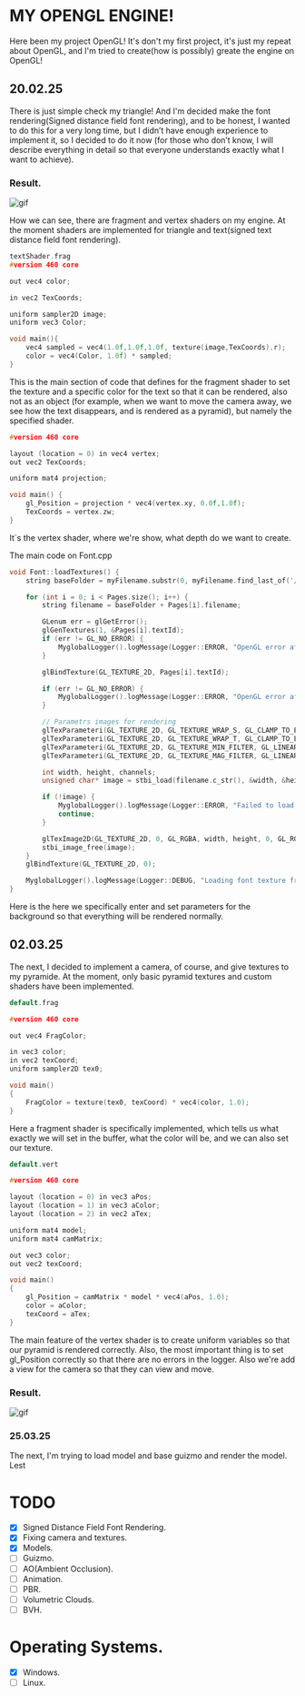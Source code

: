 # MY OPENGL ENGINE!
Here been my project OpenGL! It's don't my first project, it's just my repeat about OpenGL, and I'm tried to create(how is possibly) greate the engine on OpenGL! 

## 20.02.25
There is just simple check my triangle! And I'm decided make the font rendering(Signed distance field font rendering), and to be honest, I wanted to do this for a very long time, but I didn’t have enough experience to implement it, so I decided to do it now (for those who don’t know, I will describe everything in detail so that everyone understands exactly what I want to achieve).
### Result.
![gif](https://github.com/tornado4444/OpenGL/blob/main/Game/murder.gif)

How we can see, there are fragment and vertex shaders on my engine. At the moment shaders are implemented for triangle and text(signed text distance field font rendering). 
```c++
textShader.frag
#version 460 core

out vec4 color;

in vec2 TexCoords;

uniform sampler2D image;
uniform vec3 Color;

void main(){
	vec4 sampled = vec4(1.0f,1.0f,1.0f, texture(image,TexCoords).r);
	color = vec4(Color, 1.0f) * sampled;
}
```
This is the main section of code that defines for the fragment shader to set the texture and a specific color for the text so that it can be rendered, also not as an object (for example, when we want to move the camera away, we see how the text disappears, and is rendered as a pyramid), but namely the specified shader.

```c++
#version 460 core

layout (location = 0) in vec4 vertex;
out vec2 TexCoords;

uniform mat4 projection;

void main() {
	gl_Position = projection * vec4(vertex.xy, 0.0f,1.0f);
	TexCoords = vertex.zw;
}
```
It`s the vertex shader, where we're show, what depth do we want to create.

The main code on Font.cpp
```c++
void Font::loadTextures() {
	string baseFolder = myFilename.substr(0, myFilename.find_last_of('/', myFilename.length()) + 1);

	for (int i = 0; i < Pages.size(); i++) {
		string filename = baseFolder + Pages[i].filename;

		GLenum err = glGetError();
		glGenTextures(1, &Pages[i].textId);
		if (err != GL_NO_ERROR) {
			MyglobalLogger().logMessage(Logger::ERROR, "OpenGL error after glGenTextures: " + std::to_string(err), __FILE__, __LINE__);
		}

		glBindTexture(GL_TEXTURE_2D, Pages[i].textId);

		if (err != GL_NO_ERROR) {
			MyglobalLogger().logMessage(Logger::ERROR, "OpenGL error after glGenTextures: " + std::to_string(err), __FILE__, __LINE__);
		}

		// Parametrs images for rendering
		glTexParameteri(GL_TEXTURE_2D, GL_TEXTURE_WRAP_S, GL_CLAMP_TO_EDGE);
		glTexParameteri(GL_TEXTURE_2D, GL_TEXTURE_WRAP_T, GL_CLAMP_TO_EDGE);
		glTexParameteri(GL_TEXTURE_2D, GL_TEXTURE_MIN_FILTER, GL_LINEAR);
		glTexParameteri(GL_TEXTURE_2D, GL_TEXTURE_MAG_FILTER, GL_LINEAR);

		int width, height, channels;
		unsigned char* image = stbi_load(filename.c_str(), &width, &height, &channels, STBI_rgb_alpha);

		if (!image) {
			MyglobalLogger().logMessage(Logger::ERROR, "Failed to load texture: " + filename, __FILE__, __LINE__);
			continue;
		}

		glTexImage2D(GL_TEXTURE_2D, 0, GL_RGBA, width, height, 0, GL_RGBA, GL_UNSIGNED_BYTE, image);
		stbi_image_free(image);
	}
	glBindTexture(GL_TEXTURE_2D, 0);

	MyglobalLogger().logMessage(Logger::DEBUG, "Loading font texture from: " + myFilename, __FILE__, __LINE__);
}

```
Here is the here we specifically enter and set parameters for the background so that everything will be rendered normally.
## 02.03.25
The next, I decided to implement a camera, of course, and give textures to my pyramide. At the moment, only basic pyramid textures and custom shaders have been implemented. 
```c++
default.frag

#version 460 core

out vec4 FragColor;

in vec3 color;
in vec2 texCoord;
uniform sampler2D tex0;

void main()
{
	FragColor = texture(tex0, texCoord) * vec4(color, 1.0);
}
```
Here a fragment shader is specifically implemented, which tells us what exactly we will set in the buffer, what the color will be, and we can also set our texture. 

```c++
default.vert

#version 460 core

layout (location = 0) in vec3 aPos;
layout (location = 1) in vec3 aColor;
layout (location = 2) in vec2 aTex;

uniform mat4 model;
uniform mat4 camMatrix;

out vec3 color;
out vec2 texCoord;

void main()
{
	gl_Position = camMatrix * model * vec4(aPos, 1.0);
	color = aColor;
	texCoord = aTex;
}
```
The main feature of the vertex shader is to create uniform variables so that our pyramid is rendered correctly. Also, the most important thing is to set gl_Position correctly so that there are no errors in the logger. Also we're add a view for the camera so that they can view and move.
### Result.
![gif](https://github.com/tornado4444/OpenGL/blob/main/Game/had.gif)

### 25.03.25
The next, I'm trying to load model and base guizmo and render the model. Lest
# TODO
- [X] Signed Distance Field Font Rendering.
- [X] Fixing camera and textures.
- [X] Models.
- [ ] Guizmo.
- [ ] AO(Ambient Occlusion).
- [ ] Animation.
- [ ] PBR.
- [ ] Volumetric Clouds.
- [ ] BVH.

# Operating Systems.
- [X] Windows.
- [ ] Linux.
